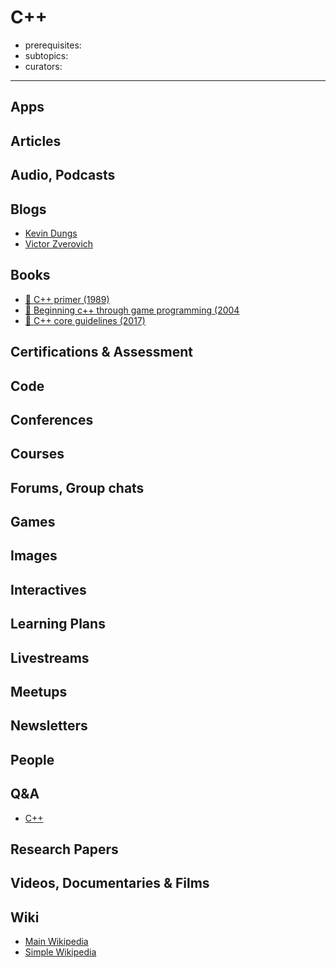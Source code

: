 # C++

- prerequisites:
- subtopics:
- curators:

------

## Apps

## Articles

## Audio, Podcasts

## Blogs

- [Kevin Dungs](https://dun.gs/)
- [Victor Zverovich](http://zverovich.net/)

## Books

- [📕 C++ primer (1989)](http://www.goodreads.com/book/show/120642.C_Primer_Plus)
- [📕 Beginning c++ through game programming (2004](http://www.goodreads.com/book/show/852335.Beginning_C_Through_Game_Programming)
- [📖 C++ core guidelines (2017)](https://github.com/isocpp/CppCoreGuidelines/blob/master/CppCoreGuidelines.md)


## Certifications & Assessment

## Code

## Conferences

## Courses

## Forums, Group chats

## Games

## Images

## Interactives

## Learning Plans

## Livestreams

## Meetups

## Newsletters

## People

## Q&A

- [C++](https://www.quora.com/topic/C++-programming-language)

## Research Papers

## Videos, Documentaries & Films

## Wiki

- [Main Wikipedia](https://en.wikipedia.org/wiki/C%2B%2B)
- [Simple Wikipedia](https://simple.wikipedia.org/wiki/C%2B%2B)
